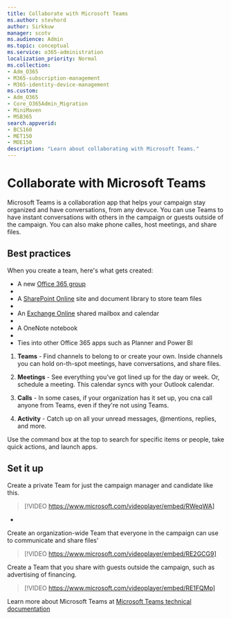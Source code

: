 ```yaml
---
title: Collaborate with Microsoft Teams
ms.author: stevhord
author: Sirkkuw
manager: scotv
ms.audience: Admin
ms.topic: conceptual
ms.service: o365-administration
localization_priority: Normal
ms.collection: 
- Adm_O365
- M365-subscription-management 
- M365-identity-device-management
ms.custom:
- Adm_O365
- Core_O365Admin_Migration
- MiniMaven
- MSB365
search.appverid:
- BCS160
- MET150
- MOE150
description: "Learn about collaborating with Microsoft Teams."
---
```



# Collaborate with Microsoft Teams

Microsoft Teams is a collaboration app that helps your campaign stay organized and have conversations, from any devuce. You can use Teams to have instant conversations with others in the campaign or guests outside of the campaign. You can also make phone calles, host meetings, and share files.

## Best practices

When you create a team, here's what gets created:

- A new [Office 365 group](https://docs.microsoft.com/en-us/MicrosoftTeams/office-365-groups)
- 
- A [SharePoint Online](https://docs.microsoft.com/en-us/MicrosoftTeams/sharepoint-onedrive-interact) site and document library to store team files
- 
- An [Exchange Online](https://docs.microsoft.com/en-us/MicrosoftTeams/exchange-teams-interact) shared mailbox and calendar
- 
- A OneNote notebook
- 
- Ties into other Office 365 apps such as Planner and Power BI


1. **Teams** - Find channels to belong to or create your own. Inside channels you can hold on-th-spot meetings, have conversations, and share files.

2. **Meetings** - See everything you've got lined up for the day or week. Or, schedule a meeting. This calendar syncs with your Outlook calendar.
 
3. **Calls** - In some cases, if your organization has it set up, you cna call anyone from Teams, even if they're not using Teams.

4. **Activity** - Catch up on all your unread messages, @mentions, replies, and more. 

Use the command box at the top to search for specific items or people, take quick actions, and launch apps.

## Set it up

Create a private Team for just the campaign manager and candidate like this. 

> [!VIDEO https://www.microsoft.com/videoplayer/embed/RWeqWA]
- 
Create an organization-wide Team that everyone in the campaign can use to communicate and share files'

> [!VIDEO https://www.microsoft.com/videoplayer/embed/RE2GCG9]

Create a Team that you share with guests outside the campaign, such as advertising of financing.

> [!VIDEO https://www.microsoft.com/videoplayer/embed/RE1FQMp]

Learn more about Microsoft Teams at [Microsoft Teams technical documentation](https://docs.microsoft.com/en-us/microsoftteams/microsoft-teams)
